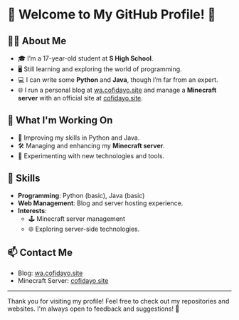 # 🌟 Welcome to My GitHub Profile! 👋

## 👩‍🎓 About Me
- 🎓 I’m a 17-year-old student at **S High School**.
- 🖥️ Still learning and exploring the world of programming.
- 💻 I can write some **Python** and **Java**, though I’m far from an expert.
- 🌐 I run a personal blog at [wa.cofidayo.site](https://wa.cofidayo.site) and manage a **Minecraft server** with an official site at [cofidayo.site](https://cofidayo.site).

## 🌱 What I'm Working On
- 🚀 Improving my skills in Python and Java.
- 🛠️ Managing and enhancing my **Minecraft server**.
- 📖 Experimenting with new technologies and tools.

## 🔧 Skills
- **Programming**: Python (basic), Java (basic)
- **Web Management**: Blog and server hosting experience.
- **Interests**: 
  - 🕹️ Minecraft server management
  - 🌐 Exploring server-side technologies.

## 📫 Contact Me
- Blog: [wa.cofidayo.site](https://wa.cofidayo.site)
- Minecraft Server: [cofidayo.site](https://cofidayo.site)

---

Thank you for visiting my profile! Feel free to check out my repositories and websites. I'm always open to feedback and suggestions! 🚀
